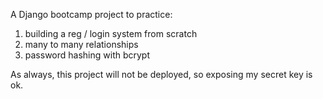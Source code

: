 A Django bootcamp project to practice:

1. building a reg / login system from scratch
2. many to many relationships
3. password hashing with bcrypt

As always, this project will not be deployed, so exposing my secret key is ok.